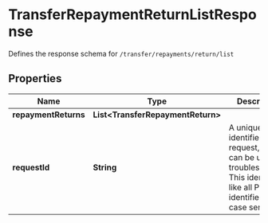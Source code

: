 

# TransferRepaymentReturnListResponse

Defines the response schema for `/transfer/repayments/return/list`

## Properties

| Name | Type | Description | Notes |
|------------ | ------------- | ------------- | -------------|
|**repaymentReturns** | **List&lt;TransferRepaymentReturn&gt;** |  |  |
|**requestId** | **String** | A unique identifier for the request, which can be used for troubleshooting. This identifier, like all Plaid identifiers, is case sensitive. |  |



